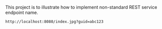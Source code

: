 This project is to illustrate how to implement non-standard REST service endpoint name.

```
http://localhost:8080/index.jpg?guid=abc123
```